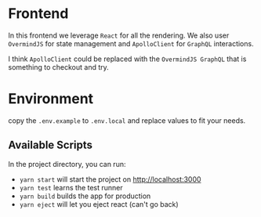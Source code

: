 # Frontend

In this frontend we leverage `React` for all the rendering. We also user `OvermindJS` for state management and `ApolloClient` for `GraphQL` interactions.

I think `ApolloClient` could be replaced with the `OvermindJS GraphQL` that is something to checkout and try.

# Environment

copy the `.env.example` to `.env.local` and replace values to fit your needs.

## Available Scripts

In the project directory, you can run:

- `yarn start` will start the project on [http://localhost:3000](http://localhost:3000)
- `yarn test` learns the test runner
- `yarn build` builds the app for production
- `yarn eject` will let you eject react (can't go back)

